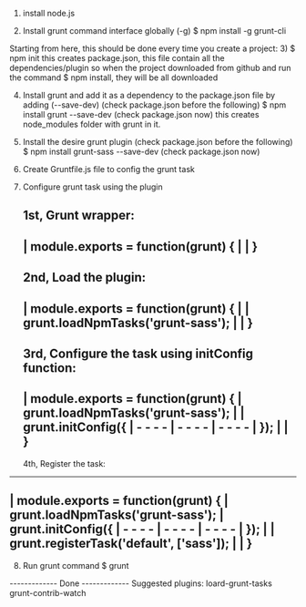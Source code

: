 1) install node.js

2) Install grunt command interface globally (-g)
    $ npm install -g grunt-cli

Starting from here, this should be done every time you create a project:
3) $ npm init
    this creates package.json, this file contain all the dependencies/plugin so when the project downloaded from github and run the command $ npm install, they will be all downloaded

4) Install grunt and add it as a dependency to the package.json file by adding (--save-dev)
    (check package.json before the following)
    $ npm install grunt --save-dev
    (check package.json now)
    this creates node_modules folder with grunt in it.

5) Install the desire grunt plugin
    (check package.json before the following)
    $ npm install grunt-sass --save-dev
    (check package.json now)

6) Create Gruntfile.js file to config the grunt task

7) Configure grunt task using the plugin

    1st, Grunt wrapper:
   --------------------------------------------
   |  module.exports = function(grunt) {
   |
   |  }
   --------------------------------------------


    2nd, Load the plugin:
   --------------------------------------------
   |  module.exports = function(grunt) {
   |
   |    grunt.loadNpmTasks('grunt-sass');
   |
   |  }
   --------------------------------------------


    3rd, Configure the task using initConfig function:
   --------------------------------------------
   |  module.exports = function(grunt) {
   |    grunt.loadNpmTasks('grunt-sass');
   |
   |    grunt.initConfig({
   |      - - - -
   |      - - - -
   |      - - - -
   |    });
   |
   |  }
   --------------------------------------------


   4th, Register the task:
  --------------------------------------------
  |   module.exports = function(grunt) {
  |     grunt.loadNpmTasks('grunt-sass');
  |     grunt.initConfig({
  |       - - - -
  |       - - - -
  |       - - - -
  |     });
  |
  |     grunt.registerTask('default', ['sass']);
  |
  |  }
  --------------------------------------------

8) Run grunt command
    $ grunt

------------- Done -------------
Suggested plugins:
loard-grunt-tasks
grunt-contrib-watch
